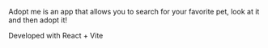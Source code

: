 Adopt me is an app that allows you to search for your favorite pet, look at it and then adopt it!

Developed with React + Vite
